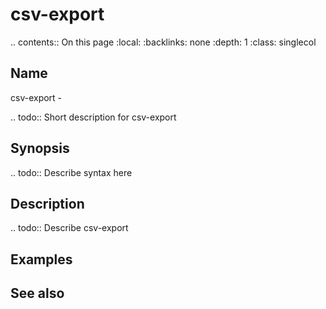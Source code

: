 

# csv-export

.. contents:: On this page
    :local:
    :backlinks: none
    :depth: 1
    :class: singlecol

Name
----
csv-export - 

.. todo::
    Short description for csv-export

Synopsis
--------
.. todo::
   Describe syntax here

Description
-----------
.. todo::
    Describe csv-export

Examples
--------

See also
--------


